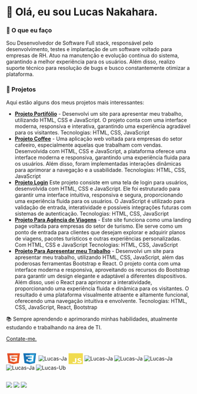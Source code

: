 <h1>👋 Olá, eu sou Lucas Nakahara.</h1>

<h3>🚀 O que eu faço</h3>

Sou Desenvolvedor de Software Full stack, responsável pelo desenvolvimento, testes e implantação de um software voltado para empresas de RH. Atuo na manutenção e evolução contínua do sistema, garantindo a melhor experiência para os usuários. Além disso, realizo suporte técnico para resolução de bugs e busco constantemente otimizar a plataforma.

<h3>💼 Projetos</h3>
<p>Aqui estão alguns dos meus projetos mais interessantes:</p>

<ul>
  <li>
    <a href="https://mainportifolio.netlify.app/" target="_blank"><strong>Projeto Portifólio</strong></a> - Desenvolvi um site para apresentar meu trabalho, utilizando HTML, CSS e JavaScript. O projeto conta com uma interface moderna, responsiva e interativa, garantindo uma experiência agradável para os visitantes.
    Tecnologias: HTML, CSS, JavaScript
  </li>
  <li>
    <a href="https://lucasnakahara-loja-de-cafe.netlify.app/" target="_blank"><strong>Projeto Coffee</strong></a> - Uma aplicação web voltada para empresas do setor cafeeiro, especialmente aquelas que trabalham com vendas. Desenvolvida com HTML, CSS e JavaScript, a plataforma oferece uma interface moderna e responsiva, garantindo uma experiência fluida para os usuários. Além disso, foram implementadas interações dinâmicas para aprimorar a navegação e a usabilidade.
    Tecnologias: HTML, CSS, JavaScript
  </li>
  <li>
    <a href="https://lucas2nakahara-tela-de-login.netlify.app/" target="_blank"><strong>Projeto Login</strong></a> Este projeto consiste em uma tela de login para usuários, desenvolvida com HTML, CSS e JavaScript. Ele foi estruturado para garantir uma interface intuitiva, responsiva e segura, proporcionando uma experiência fluida para os usuários. O JavaScript é utilizado para validação de entrada, interatividade e possíveis integrações futuras com sistemas de autenticação.
    Tecnologias: HTML, CSS, JavaScript
  </li>
  <li>
    <a href="https://ladingteste.netlify.app/" target="_blank"><strong>Projeto Para Agência de Viagens</strong></a> - Este site funciona como uma landing page voltada para empresas do setor de turismo. Ele serve como um ponto de entrada para clientes que desejam explorar e adquirir planos de viagens, pacotes turísticos e outras experiências personalizadas. Com HTML, CSS e JavaScript
    Tecnologias: HTML, CSS, JavaScript
  </li>

  <li>
    <a href="https://mainportifolio.netlify.app/" target="_blank"><strong>Projeto Para Apresentar meu Trabalho</strong></a> - Desenvolvi um site para apresentar meu trabalho, utilizando HTML, CSS, JavaScript, além das poderosas ferramentas Bootstrap e React. O projeto conta com uma interface moderna e responsiva, aproveitando os recursos do Bootstrap para garantir um design elegante e adaptável a diferentes dispositivos. Além disso, usei o React para aprimorar a interatividade, proporcionando uma experiência fluida e dinâmica para os visitantes. O resultado é uma plataforma visualmente atraente e altamente funcional, oferecendo uma navegação intuitiva e envolvente.
    Tecnologias: HTML, CSS, JavaScript, React, Bootstrap
  </li>
  
</ul>
  
📚 Sempre aprendendo e aprimorando minhas habilidades, atualmente estudando e trabalhando na área de TI.

<a class="btn" target="_blank" href="https://wa.me/5544998667380">Contate-me.</a>

<div style="display: inline_block"><br>
  <a href="https://github.com/Lucas2Nakahara"></a>
  <img align="center" alt="Lucas-HTML" height="30" width="40" src="https://raw.githubusercontent.com/devicons/devicon/master/icons/html5/html5-original.svg">
  <img align="center" alt="Lucas-CSS" height="30" width="40" src="https://raw.githubusercontent.com/devicons/devicon/master/icons/css3/css3-original.svg">
  <img align="center" alt="Lucas-Ja" height="30" width="40"  src="https://cdn.jsdelivr.net/gh/devicons/devicon@latest/icons/bootstrap/bootstrap-original.svg" />
  <img align="center" alt="Lucas-Js" height="30" width="40" src="https://raw.githubusercontent.com/devicons/devicon/master/icons/javascript/javascript-plain.svg">
  <img align="center" alt="Lucas-Ja" height="40" width="50" src="https://cdn.jsdelivr.net/gh/devicons/devicon@latest/icons/php/php-original.svg" />
  <img align="center" alt="Lucas-Ja" height="40" width="50" src="https://cdn.jsdelivr.net/gh/devicons/devicon@latest/icons/wordpress/wordpress-original.svg" />
  <img align="center" alt="Lucas-Ja" height="40" width="50" src="https://cdn.jsdelivr.net/gh/devicons/devicon@latest/icons/docker/docker-original-wordmark.svg" />
  <img align="center" alt="Lucas-Ja" height="50" width="60" src="https://cdn.jsdelivr.net/gh/devicons/devicon@latest/icons/mysql/mysql-original-wordmark.svg" />
  <img align="center" alt="Lucas-Ub" height="60" width="70" src="https://cdn.jsdelivr.net/gh/devicons/devicon@latest/icons/ubuntu/ubuntu-original-wordmark.svg" />
          

          

  

</div>

##

<div>
  <a href="https://instagram.com/lucas.nakahara.94" target="_blank"><img src="https://img.shields.io/badge/-Instagram-%23E4405F?style=for-the-badge&logo=instagram&logoColor=white" target="_blank"></a>
  <a href = "mailto:contatonakaharalucas2@gmail.com"><img src="https://img.shields.io/badge/-Gmail-%23333?style=for-the-badge&logo=gmail&logoColor=white" target="_blank"></a>
  <a href="https://www.linkedin.com/in/lucas-nakahara-395b0624b/" target="_blank"><img src="https://img.shields.io/badge/-LinkedIn-%230077B5?style=for-the-badge&logo=linkedin&logoColor=white" target="_blank"></a> 
</div>




